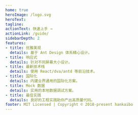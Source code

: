 ```yaml
---
home: true
heroImage: /logo.svg
heroText:  
tagline:  
actionText: 快速上手 →
actionLink: /guide/
sidebarDepth: 2
features:
- title: 优雅美观
  details: 基于 Ant Design 体系精心设计。
- title: 响应式
  details: 针对不同屏幕大小设计。
- title: 最新技术栈
  details: 使用 React/dva/antd 等前沿技术。
- title: 国际化
  details: 内建业界通用的国际化方案。
- title: Mock 数据
  details: 实用的本地数据调试方案。
- title: 最佳实践
  details: 良好的工程实践助你产出高质量代码。
footer: MIT Licensed | Copyright © 2018-present hankaibo
---
```

